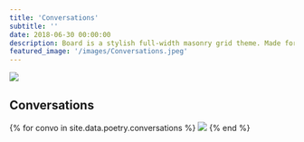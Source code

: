 ```yaml
---
title: 'Conversations'
subtitle: ''
date: 2018-06-30 00:00:00
description: Board is a stylish full-width masonry grid theme. Made for designers, artists, photographers and developers to show off their best work.
featured_image: '/images/Conversations.jpeg'
---
```


![](/Lets-s-Act.github.io/images/Conversations.jpeg)

## Conversations

<div class="gallery" data-columns="3">
    {% for convo in site.data.poetry.conversations %} 
        <img src="/Lets-s-Act.github.io/{{convo.image}}">
    {% end %}

</div>